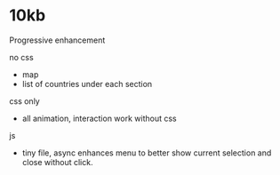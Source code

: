 # 10kb

Progressive enhancement 

no css
 - map 
 - list of countries under each section
 
css only
 - all animation, interaction work without css
 
 js
 - tiny file, async enhances menu to better show current selection and close without click. 

